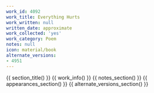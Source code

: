 ```yaml
---
work_id: 4092
work_title: Everything Hurts
work_written: null
written_date: approximate
work_collected: 'yes'
work_category: Poem
notes: null
icon: material/book
alternate_versions:
- 4951
---
```


{{ section_title() }}
{{ work_info() }}
{{ notes_section() }}
{{ appearances_section() }}
{{ alternate_versions_section() }}